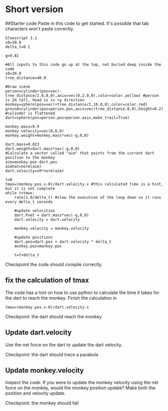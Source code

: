 # Short version

##Starter code
Paste in this code to get started. It's possible that tab characters won't paste correctly.

````
Glowscript 3.1
v0=30.0
delta_t=0.1

g=9.81

#All inputs to this code go up at the top, not buried deep inside the code
v0=30.0
tree_distance=40.0

#Draw scene
person=cylinder(pos=vec(-tree_distance/2.0,0,0),axis=vec(0,2.0,0),color=color.yellow) #person is 2m tall, head is in +y direction
monkey=sphere(pos=vec(+tree_distance/2,10.0,0),color=color.red)
ground=cylinder(pos=person.pos,axis=vec(tree_distance,0,0),height=0.2) #cylinder is flattened
dart=sphere(pos=person.pos+person.axis,make_trail=True)

monkey.mass=9.9
monkey.velocity=vec(0,0,0)
monkey.weight=monkey.mass*vec(-g,0,0)

dart.mass=0.023
dart.weight=dart.mass*vec(-g,0,0)
#Calculate a vector called "aim" that points from the current dart position to the monkey 
aim=monkey.pos-dart.pos
aimhat=norm(aim)
dart.velocity=v0*norm(aim)

t=0
tmax=(monkey.pos.x-0)/dart.velocity.x #this calculated time is a hint, but it is not complete
while t<tmax:
    rate(1.0/delta_t) #slow the execution of the loop down so it runs every delta_t seconds
  
    #update velocities
    dart.Fnet = dart.mass*vec(-g,0,0) 
    dart.velocity = dart.velocity
    
    monkey.velocity = monkey.velocity
  
    #update positions
    dart.pos=dart.pos + dart.velocity * delta_t
    monkey.pos=monkey.pos
    
    t=t+delta_t
````

Checkpoint the code should compile correctly.

## fix the calculation of tmax
The code has a hint on how to use python to calculate the time it takes for the dart to reach the monkey. Finish the calculation in 
````
tmax=(monkey.pos.x-0)/dart.velocity.x
````

Checkpoint: the dart should reach the monkey

## Update dart.velocity

Use the net force on the dart to update the dart velocity.

Checkpoint: the dart should trace a parabola

## Update monkey.velocity

Inspect the code. If you were to update the monkey velocity using the net force on the monkey, would the monkey position update? Make both the position and velocity update. 

Checkpoint: the monkey should fall

